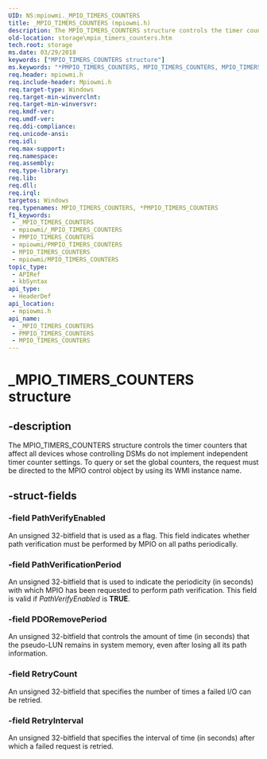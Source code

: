 ```yaml
---
UID: NS:mpiowmi._MPIO_TIMERS_COUNTERS
title: _MPIO_TIMERS_COUNTERS (mpiowmi.h)
description: The MPIO_TIMERS_COUNTERS structure controls the timer counters that affect all devices whose controlling DSMs do not implement independent timer counter settings.
old-location: storage\mpio_timers_counters.htm
tech.root: storage
ms.date: 03/29/2018
keywords: ["MPIO_TIMERS_COUNTERS structure"]
ms.keywords: "*PMPIO_TIMERS_COUNTERS, MPIO_TIMERS_COUNTERS, MPIO_TIMERS_COUNTERS structure [Storage Devices], PMPIO_TIMERS_COUNTERS, PMPIO_TIMERS_COUNTERS structure pointer [Storage Devices], _MPIO_TIMERS_COUNTERS, mpiowmi/MPIO_TIMERS_COUNTERS, mpiowmi/PMPIO_TIMERS_COUNTERS, storage.mpio_timers_counters, structs-scsibus_4e4255c8-94e3-4eb0-bf6b-e5c8cddba010.xml"
req.header: mpiowmi.h
req.include-header: Mpiowmi.h
req.target-type: Windows
req.target-min-winverclnt: 
req.target-min-winversvr: 
req.kmdf-ver: 
req.umdf-ver: 
req.ddi-compliance: 
req.unicode-ansi: 
req.idl: 
req.max-support: 
req.namespace: 
req.assembly: 
req.type-library: 
req.lib: 
req.dll: 
req.irql: 
targetos: Windows
req.typenames: MPIO_TIMERS_COUNTERS, *PMPIO_TIMERS_COUNTERS
f1_keywords:
 - _MPIO_TIMERS_COUNTERS
 - mpiowmi/_MPIO_TIMERS_COUNTERS
 - PMPIO_TIMERS_COUNTERS
 - mpiowmi/PMPIO_TIMERS_COUNTERS
 - MPIO_TIMERS_COUNTERS
 - mpiowmi/MPIO_TIMERS_COUNTERS
topic_type:
 - APIRef
 - kbSyntax
api_type:
 - HeaderDef
api_location:
 - mpiowmi.h
api_name:
 - _MPIO_TIMERS_COUNTERS
 - PMPIO_TIMERS_COUNTERS
 - MPIO_TIMERS_COUNTERS
---
```


# _MPIO_TIMERS_COUNTERS structure


## -description

The MPIO_TIMERS_COUNTERS structure controls the timer counters that affect all devices whose controlling DSMs do not implement independent timer counter settings. To query or set the global counters, the request must be directed to the MPIO control object by using its WMI instance name.

## -struct-fields

### -field PathVerifyEnabled

An unsigned 32-bitfield that is used as a flag. This field indicates whether path verification must be performed by MPIO on all paths periodically.

### -field PathVerificationPeriod

An unsigned 32-bitfield that is used to indicate the periodicity (in seconds) with which MPIO has been requested to perform path verification. This field is valid if <i>PathVerifyEnabled</i> is <b>TRUE</b>.

### -field PDORemovePeriod

An unsigned 32-bitfield that controls the amount of time (in seconds) that the pseudo-LUN remains in system memory, even after losing all its path information.

### -field RetryCount

An unsigned 32-bitfield that specifies the number of times a failed I/O can be retried.

### -field RetryInterval

An unsigned 32-bitfield that specifies the interval of time (in seconds) after which a failed request is retried.

